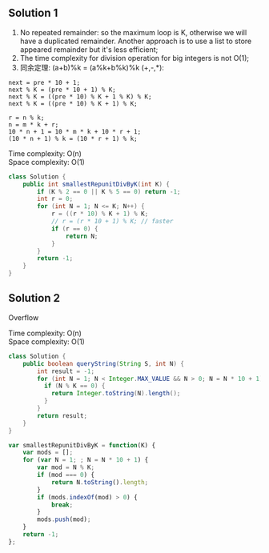 ## Solution 1

1. No repeated remainder: so the maximum loop is K, otherwise we will have a duplicated remainder. Another approach is to use a list to store appeared remainder but it's less efficient;
2. The time complexity for division operation for big integers is not O(1);
3. 同余定理: (a+b)%k = (a%k+b%k)%k (+,-,*):   

```
next = pre * 10 + 1;
next % K = (pre * 10 + 1) % K;
next % K = ((pre * 10) % K + 1 % K) % K;
next % K = ((pre * 10) % K + 1) % K;
```

```
r = n % k; 
n = m * k + r; 
10 * n + 1 = 10 * m * k + 10 * r + 1; 
(10 * n + 1) % k = (10 * r + 1) % k;
```

Time complexity: O(n)  
Space complexity: O(1)

```java
class Solution {
    public int smallestRepunitDivByK(int K) {
        if (K % 2 == 0 || K % 5 == 0) return -1;
        int r = 0;
        for (int N = 1; N <= K; N++) {
            r = ((r * 10) % K + 1) % K;
            // r = (r * 10 + 1) % K; // faster
            if (r == 0) {
                return N;
            }
        }
        return -1;
    }
}
```

## Solution 2

Overflow

Time complexity: O(n)  
Space complexity: O(1)

```java
class Solution {
    public boolean queryString(String S, int N) {
        int result = -1;
        for (int N = 1; N < Integer.MAX_VALUE && N > 0; N = N * 10 + 1) {
          if (N % K == 0) {
            return Integer.toString(N).length();
          }
        }
        return result;
    }
}
```

```javascript
var smallestRepunitDivByK = function(K) {
    var mods = [];
    for (var N = 1; ; N = N * 10 + 1) {
        var mod = N % K;
        if (mod === 0) {
            return N.toString().length;
        }
        if (mods.indexOf(mod) > 0) {
            break;
        }
        mods.push(mod);
    }
    return -1;
};
```

